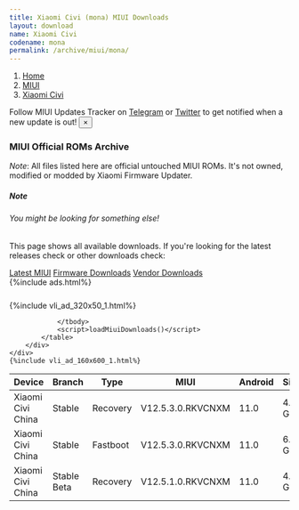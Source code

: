```yaml
---
title: Xiaomi Civi (mona) MIUI Downloads
layout: download
name: Xiaomi Civi
codename: mona
permalink: /archive/miui/mona/
---
```

<nav aria-label="breadcrumb">
    <ol class="breadcrumb">
        <li class="breadcrumb-item"><a href="/">Home</a></li>
        <li class="breadcrumb-item"><a href="/miui/">MIUI</a></li>
        <li class="breadcrumb-item active" aria-current="page"><a href="/miui/mona/">Xiaomi Civi</a></li>
    </ol>
</nav>
<div class="alert alert-primary alert-dismissible fade show" role="alert">
    Follow MIUI Updates Tracker on <a href="https://t.me/MIUIUpdatesTracker" class="alert-link">Telegram</a>
     or <a href="https://twitter.com/MiFwUpdater" class="alert-link">Twitter</a> to get notified when a new update is out!
    <button type="button" class="close" data-dismiss="alert" aria-label="Close">
        <span aria-hidden="true">&times;</span>
    </button>
</div>

### MIUI Official ROMs Archive
*Note*: All files listed here are official untouched MIUI ROMs. It's not owned, modified or modded by Xiaomi Firmware Updater.
<div class="card">
  <div class="card-body">
    <h5 class="card-title">Note</h5>
    <h6 class="card-subtitle mb-2 text-muted">You might be looking for something else!</h6>
    <p class="card-text">This page shows all available downloads.
     If you're looking for the latest releases check or other downloads check:</p>
    <a href="/miui/mona/" class="card-link">Latest MIUI</a>
    <a href="/firmware/mona/" class="card-link">Firmware Downloads</a>
    <a href="/vendor/mona/" class="card-link">Vendor Downloads</a>
  </div>
</div>
{%include ads.html%}
<div class="row justify-content-center">
    <div class="col-10">
        <div class="table-responsive-md" style="margin-top: 25px;">
            {%include vli_ad_320x50_1.html%}
            <table id="miui" class="display dt-responsive nowrap compact table table-striped table-hover table-sm">
                <thead class="thead-dark">
                    <tr>
                        <th data-ref="device">Device</th>
                        <th data-ref="branch">Branch</th>
                        <th data-ref="type">Type</th>
                        <th data-ref="miui">MIUI</th>
                        <th data-ref="android">Android</th>
                        <th data-ref="size">Size</th>
                        <th data-ref="size">Date</th>
                        <th data-ref="link">Link</th>
                    </tr>
                </thead>
                <tbody>
                <tr><td>Xiaomi Civi China</td><td>Stable</td><td>Recovery</td><td>V12.5.3.0.RKVCNXM</td><td>11.0</td><td>4.6 GB</td><td>2021-09-28</td><td><a href="/miui/mona/stable/V12.5.3.0.RKVCNXM/">Download</a></td></tr>
<tr><td>Xiaomi Civi China</td><td>Stable</td><td>Fastboot</td><td>V12.5.3.0.RKVCNXM</td><td>11.0</td><td>6.2 GB</td><td>2021-09-23</td><td><a href="/miui/mona/stable/V12.5.3.0.RKVCNXM/">Download</a></td></tr>
<tr><td>Xiaomi Civi China</td><td>Stable Beta</td><td>Recovery</td><td>V12.5.1.0.RKVCNXM</td><td>11.0</td><td>4.5 GB</td><td>2021-09-28</td><td><a href="/miui/mona/stable beta/V12.5.1.0.RKVCNXM/">Download</a></td></tr>

                </tbody>
                <script>loadMiuiDownloads()</script>
            </table>
        </div>
    </div>
    {%include vli_ad_160x600_1.html%}
</div>
